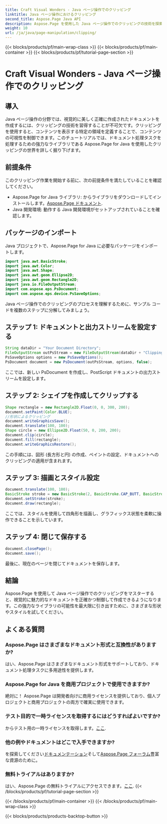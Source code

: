 ```yaml
---
title: Craft Visual Wonders - Java ページ操作でのクリッピング
linktitle: Java ページ操作におけるクリッピング
second_title: Aspose.Page Java API
description: Aspose.Page を使用した Java ページ操作でのクリッピングの技術を探索してください。美しいビジュアルとコントロールを実現する正確なドキュメント作成をマスターします。
weight: 10
url: /ja/java/page-manipulation/clipping/
---
```


{{< blocks/products/pf/main-wrap-class >}}
{{< blocks/products/pf/main-container >}}
{{< blocks/products/pf/tutorial-page-section >}}

# Craft Visual Wonders - Java ページ操作でのクリッピング

## 導入
Java ページ操作の分野では、視覚的に美しく正確に作成されたドキュメントを作成するには、クリッピングの技術を習得することが不可欠です。クリッピングを使用すると、コンテンツを表示する特定の領域を定義することで、コンテンツの可視性を制御できます。このチュートリアルでは、ドキュメント処理タスクを処理するための強力なライブラリである Aspose.Page for Java を使用したクリッピングの世界を詳しく掘り下げます。
## 前提条件
このクリッピング作業を開始する前に、次の前提条件を満たしていることを確認してください。
-  Aspose.Page for Java ライブラリ: からライブラリをダウンロードしてインストールします。[Aspose.Page ドキュメント](https://reference.aspose.com/page/java/).
- Java 開発環境: 動作する Java 開発環境がセットアップされていることを確認します。
## パッケージのインポート
Java プロジェクトで、Aspose.Page for Java に必要なパッケージをインポートします。
```java
import java.awt.BasicStroke;
import java.awt.Color;
import java.awt.Shape;
import java.awt.geom.Ellipse2D;
import java.awt.geom.Rectangle2D;
import java.io.FileOutputStream;
import com.aspose.eps.PsDocument;
import com.aspose.eps.device.PsSaveOptions;

```
Java ページ操作でのクリッピングのプロセスを理解するために、サンプル コードを複数のステップに分解してみましょう。
## ステップ 1: ドキュメントと出力ストリームを設定する
```java
String dataDir = "Your Document Directory";
FileOutputStream outPsStream = new FileOutputStream(dataDir + "Clipping_outPS.ps");
PsSaveOptions options = new PsSaveOptions();
PsDocument document = new PsDocument(outPsStream, options, false);
```
ここでは、新しい PsDocument を作成し、PostScript ドキュメントの出力ストリームを設定します。
## ステップ 2: シェイプを作成してクリップする
```java
Shape rectangle = new Rectangle2D.Float(0, 0, 300, 200);
document.setPaint(Color.BLUE);
//形状によるクリッピング
document.writeGraphicsSave();
document.translate(100, 100);
Shape circle = new Ellipse2D.Float(50, 0, 200, 200);
document.clip(circle);
document.fill(rectangle);
document.writeGraphicsRestore();
```
この手順には、図形 (長方形と円) の作成、ペイントの設定、ドキュメントへのクリッピングの適用が含まれます。
## ステップ 3: 描画とスタイル設定
```java
document.translate(100, 100);
BasicStroke stroke = new BasicStroke(2, BasicStroke.CAP_BUTT, BasicStroke.JOIN_MITER, 10.0f, new float[]{5.0f}, 0.0f);
document.setStroke(stroke);
document.draw(rectangle);
```
ここでは、スタイルを使用して四角形を描画し、グラフィックス状態を柔軟に操作できることを示しています。
## ステップ 4: 閉じて保存する
```java
document.closePage();
document.save();
```
最後に、現在のページを閉じてドキュメントを保存します。
## 結論
Aspose.Page を使用して Java ページ操作でのクリッピングをマスターすると、視覚的に魅力的なドキュメントを正確かつ制御して作成できるようになります。この強力なライブラリの可能性を最大限に引き出すために、さまざまな形状やスタイルを試してください。
## よくある質問

### Aspose.Page はさまざまなドキュメント形式と互換性がありますか?
はい、Aspose.Page はさまざまなドキュメント形式をサポートしており、ドキュメント処理タスクに多用途性を提供します。
### Aspose.Page for Java を商用プロジェクトで使用できますか?
絶対に！ Aspose.Page は開発者向けに商用ライセンスを提供しており、個人プロジェクトと商用プロジェクトの両方で確実に使用できます。
### テスト目的で一時ライセンスを取得するにはどうすればよいですか?
からテスト用の一時ライセンスを取得します。[ここ](https://purchase.aspose.com/temporary-license/).
### 他の例やドキュメントはどこで入手できますか?
を探索してください[ドキュメンテーション](https://reference.aspose.com/page/java/)そして[Aspose.Page フォーラム](https://forum.aspose.com/c/page/39)豊富な資源のために。
### 無料トライアルはありますか?
はい、Aspose.Page の無料トライアルにアクセスできます。[ここ](https://releases.aspose.com/).
{{< /blocks/products/pf/tutorial-page-section >}}

{{< /blocks/products/pf/main-container >}}
{{< /blocks/products/pf/main-wrap-class >}}

{{< blocks/products/products-backtop-button >}}
